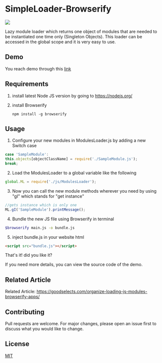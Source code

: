 # SimpleLoader-Browserify

![](https://img.shields.io/badge/node-passed-brightgreen)

Lazy module loader which returns one object of modules that are needed to be instantiated one time only (Singleton Objects). This loader can be accessed in the global scope and it is very easy to use.

## Demo

You reach demo through this [link](demo/index.html)



## Requirements

1. install latest Node JS version by going to https://nodejs.org/

2. install Browserify

   ```
   npm install -g browserify
   ```

## Usage

1. Configure your new modules in ModulesLoader.js by adding a new Switch case

```javascript
case 'SampleModule':
this.objects[objectClassName] = require('./SampleModule.js');
break;
```

2. Load the ModulesLoader to a global variable like the following

```javascript
global.ML = require('./js/ModulesLoader');
```

3. Now you can call the new module methods wherever you need by using "gI" which stands for "get instance"

```javascript
//gets instance which is only one
ML.gI('SampleModule').printMessage();
```

4. Bundle the new JS file using Browserify in terminal

```bash
$browserify main.js -o bundle.js
```

5. inject bundle.js in your website html

```html
<script src="bundle.js"></script>
```

That's it! did you like it?

If you need more details, you can view the source code of the demo.

## Related Article

Related Article:  https://goodselects.com/organize-loading-js-modules-browserify-apps/

## Contributing

Pull requests are welcome. For major changes, please open an issue first to discuss what you would like to change.

## License
[MIT](https://choosealicense.com/licenses/mit/)